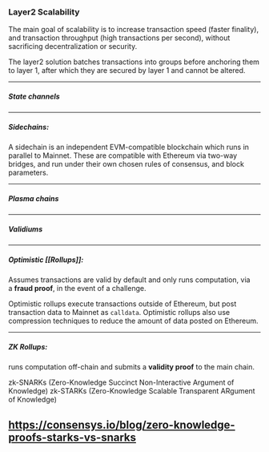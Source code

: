 
### Layer2 Scalability

The main goal of scalability is to increase transaction speed (faster finality), and transaction throughput (high transactions per second), without sacrificing decentralization or security. 

The layer2 solution batches transactions into groups before anchoring them to layer 1, after which they are secured by layer 1 and cannot be altered.

----

##### State channels

----

##### Sidechains:
A sidechain is an independent EVM-compatible blockchain which runs in parallel to Mainnet. These are compatible with Ethereum via two-way bridges, and run under their own chosen rules of consensus, and block parameters.

----

##### Plasma chains

----
##### Validiums

----

##### Optimistic [[Rollups]]: 
Assumes transactions are valid by default and only runs computation, via a **fraud proof**, in the event of a challenge.

Optimistic rollups execute transactions outside of Ethereum, but post transaction data to Mainnet as `calldata`. Optimistic rollups also use compression techniques to reduce the amount of data posted on Ethereum.

----
##### ZK Rollups: 
runs computation off-chain and submits a **validity proof** to the main chain. 

zk-SNARKs (Zero-Knowledge Succinct Non-Interactive Argument of Knowledge)
zk-STARKs (Zero-Knowledge Scalable Transparent ARgument of Knowledge)

https://consensys.io/blog/zero-knowledge-proofs-starks-vs-snarks
-----
